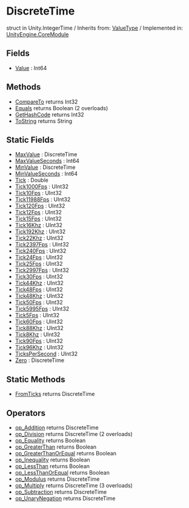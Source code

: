 # DiscreteTime
struct in Unity.IntegerTime
 / Inherits from: <a href="https://docs.unity3d.com/6000.0/Documentation/ScriptReference/ValueType.html" target="_blank">ValueType</a> / Implemented in: <a href="https://docs.unity3d.com/6000.0/Documentation/ScriptReference/UnityEngine.CoreModule.html" target="_blank">UnityEngine.CoreModule</a>
## Fields
- <a href="https://docs.unity3d.com/6000.0/Documentation/ScriptReference/DiscreteTime-Value.html" target="_blank">Value</a> : Int64
## Methods
- <a href="https://docs.unity3d.com/6000.0/Documentation/ScriptReference/DiscreteTime.CompareTo.html" target="_blank">CompareTo</a> returns Int32
- <a href="https://docs.unity3d.com/6000.0/Documentation/ScriptReference/DiscreteTime.Equals.html" target="_blank">Equals</a> returns Boolean (2 overloads)
- <a href="https://docs.unity3d.com/6000.0/Documentation/ScriptReference/DiscreteTime.GetHashCode.html" target="_blank">GetHashCode</a> returns Int32
- <a href="https://docs.unity3d.com/6000.0/Documentation/ScriptReference/DiscreteTime.ToString.html" target="_blank">ToString</a> returns String
## Static Fields
- <a href="https://docs.unity3d.com/6000.0/Documentation/ScriptReference/DiscreteTime-MaxValue.html" target="_blank">MaxValue</a> : DiscreteTime
- <a href="https://docs.unity3d.com/6000.0/Documentation/ScriptReference/DiscreteTime-MaxValueSeconds.html" target="_blank">MaxValueSeconds</a> : Int64
- <a href="https://docs.unity3d.com/6000.0/Documentation/ScriptReference/DiscreteTime-MinValue.html" target="_blank">MinValue</a> : DiscreteTime
- <a href="https://docs.unity3d.com/6000.0/Documentation/ScriptReference/DiscreteTime-MinValueSeconds.html" target="_blank">MinValueSeconds</a> : Int64
- <a href="https://docs.unity3d.com/6000.0/Documentation/ScriptReference/DiscreteTime-Tick.html" target="_blank">Tick</a> : Double
- <a href="https://docs.unity3d.com/6000.0/Documentation/ScriptReference/DiscreteTime-Tick1000Fps.html" target="_blank">Tick1000Fps</a> : UInt32
- <a href="https://docs.unity3d.com/6000.0/Documentation/ScriptReference/DiscreteTime-Tick10Fps.html" target="_blank">Tick10Fps</a> : UInt32
- <a href="https://docs.unity3d.com/6000.0/Documentation/ScriptReference/DiscreteTime-Tick11988Fps.html" target="_blank">Tick11988Fps</a> : UInt32
- <a href="https://docs.unity3d.com/6000.0/Documentation/ScriptReference/DiscreteTime-Tick120Fps.html" target="_blank">Tick120Fps</a> : UInt32
- <a href="https://docs.unity3d.com/6000.0/Documentation/ScriptReference/DiscreteTime-Tick12Fps.html" target="_blank">Tick12Fps</a> : UInt32
- <a href="https://docs.unity3d.com/6000.0/Documentation/ScriptReference/DiscreteTime-Tick15Fps.html" target="_blank">Tick15Fps</a> : UInt32
- <a href="https://docs.unity3d.com/6000.0/Documentation/ScriptReference/DiscreteTime-Tick16Khz.html" target="_blank">Tick16Khz</a> : UInt32
- <a href="https://docs.unity3d.com/6000.0/Documentation/ScriptReference/DiscreteTime-Tick192Khz.html" target="_blank">Tick192Khz</a> : UInt32
- <a href="https://docs.unity3d.com/6000.0/Documentation/ScriptReference/DiscreteTime-Tick22Khz.html" target="_blank">Tick22Khz</a> : UInt32
- <a href="https://docs.unity3d.com/6000.0/Documentation/ScriptReference/DiscreteTime-Tick2397Fps.html" target="_blank">Tick2397Fps</a> : UInt32
- <a href="https://docs.unity3d.com/6000.0/Documentation/ScriptReference/DiscreteTime-Tick240Fps.html" target="_blank">Tick240Fps</a> : UInt32
- <a href="https://docs.unity3d.com/6000.0/Documentation/ScriptReference/DiscreteTime-Tick24Fps.html" target="_blank">Tick24Fps</a> : UInt32
- <a href="https://docs.unity3d.com/6000.0/Documentation/ScriptReference/DiscreteTime-Tick25Fps.html" target="_blank">Tick25Fps</a> : UInt32
- <a href="https://docs.unity3d.com/6000.0/Documentation/ScriptReference/DiscreteTime-Tick2997Fps.html" target="_blank">Tick2997Fps</a> : UInt32
- <a href="https://docs.unity3d.com/6000.0/Documentation/ScriptReference/DiscreteTime-Tick30Fps.html" target="_blank">Tick30Fps</a> : UInt32
- <a href="https://docs.unity3d.com/6000.0/Documentation/ScriptReference/DiscreteTime-Tick44Khz.html" target="_blank">Tick44Khz</a> : UInt32
- <a href="https://docs.unity3d.com/6000.0/Documentation/ScriptReference/DiscreteTime-Tick48Fps.html" target="_blank">Tick48Fps</a> : UInt32
- <a href="https://docs.unity3d.com/6000.0/Documentation/ScriptReference/DiscreteTime-Tick48Khz.html" target="_blank">Tick48Khz</a> : UInt32
- <a href="https://docs.unity3d.com/6000.0/Documentation/ScriptReference/DiscreteTime-Tick50Fps.html" target="_blank">Tick50Fps</a> : UInt32
- <a href="https://docs.unity3d.com/6000.0/Documentation/ScriptReference/DiscreteTime-Tick5995Fps.html" target="_blank">Tick5995Fps</a> : UInt32
- <a href="https://docs.unity3d.com/6000.0/Documentation/ScriptReference/DiscreteTime-Tick5Fps.html" target="_blank">Tick5Fps</a> : UInt32
- <a href="https://docs.unity3d.com/6000.0/Documentation/ScriptReference/DiscreteTime-Tick60Fps.html" target="_blank">Tick60Fps</a> : UInt32
- <a href="https://docs.unity3d.com/6000.0/Documentation/ScriptReference/DiscreteTime-Tick88Khz.html" target="_blank">Tick88Khz</a> : UInt32
- <a href="https://docs.unity3d.com/6000.0/Documentation/ScriptReference/DiscreteTime-Tick8Khz.html" target="_blank">Tick8Khz</a> : UInt32
- <a href="https://docs.unity3d.com/6000.0/Documentation/ScriptReference/DiscreteTime-Tick90Fps.html" target="_blank">Tick90Fps</a> : UInt32
- <a href="https://docs.unity3d.com/6000.0/Documentation/ScriptReference/DiscreteTime-Tick96Khz.html" target="_blank">Tick96Khz</a> : UInt32
- <a href="https://docs.unity3d.com/6000.0/Documentation/ScriptReference/DiscreteTime-TicksPerSecond.html" target="_blank">TicksPerSecond</a> : UInt32
- <a href="https://docs.unity3d.com/6000.0/Documentation/ScriptReference/DiscreteTime-Zero.html" target="_blank">Zero</a> : DiscreteTime
## Static Methods
- <a href="https://docs.unity3d.com/6000.0/Documentation/ScriptReference/DiscreteTime.FromTicks.html" target="_blank">FromTicks</a> returns DiscreteTime
## Operators
- <a href="https://docs.unity3d.com/6000.0/Documentation/ScriptReference/DiscreteTime.op_Addition.html" target="_blank">op_Addition</a> returns DiscreteTime
- <a href="https://docs.unity3d.com/6000.0/Documentation/ScriptReference/DiscreteTime.op_Division.html" target="_blank">op_Division</a> returns DiscreteTime (2 overloads)
- <a href="https://docs.unity3d.com/6000.0/Documentation/ScriptReference/DiscreteTime.op_Equality.html" target="_blank">op_Equality</a> returns Boolean
- <a href="https://docs.unity3d.com/6000.0/Documentation/ScriptReference/DiscreteTime.op_GreaterThan.html" target="_blank">op_GreaterThan</a> returns Boolean
- <a href="https://docs.unity3d.com/6000.0/Documentation/ScriptReference/DiscreteTime.op_GreaterThanOrEqual.html" target="_blank">op_GreaterThanOrEqual</a> returns Boolean
- <a href="https://docs.unity3d.com/6000.0/Documentation/ScriptReference/DiscreteTime.op_Inequality.html" target="_blank">op_Inequality</a> returns Boolean
- <a href="https://docs.unity3d.com/6000.0/Documentation/ScriptReference/DiscreteTime.op_LessThan.html" target="_blank">op_LessThan</a> returns Boolean
- <a href="https://docs.unity3d.com/6000.0/Documentation/ScriptReference/DiscreteTime.op_LessThanOrEqual.html" target="_blank">op_LessThanOrEqual</a> returns Boolean
- <a href="https://docs.unity3d.com/6000.0/Documentation/ScriptReference/DiscreteTime.op_Modulus.html" target="_blank">op_Modulus</a> returns DiscreteTime
- <a href="https://docs.unity3d.com/6000.0/Documentation/ScriptReference/DiscreteTime.op_Multiply.html" target="_blank">op_Multiply</a> returns DiscreteTime (3 overloads)
- <a href="https://docs.unity3d.com/6000.0/Documentation/ScriptReference/DiscreteTime.op_Subtraction.html" target="_blank">op_Subtraction</a> returns DiscreteTime
- <a href="https://docs.unity3d.com/6000.0/Documentation/ScriptReference/DiscreteTime.op_UnaryNegation.html" target="_blank">op_UnaryNegation</a> returns DiscreteTime
